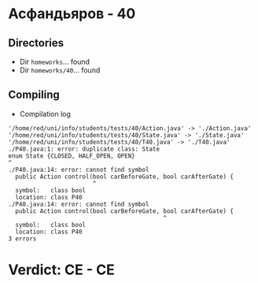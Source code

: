 # Асфандьяров - 40
## Directories
- Dir `homeworks`... found
- Dir `homeworks/40`... found
## Compiling
- Compilation log
```
'/home/red/uni/info/students/tests/40/Action.java' -> './Action.java'
'/home/red/uni/info/students/tests/40/State.java' -> './State.java'
'/home/red/uni/info/students/tests/40/T40.java' -> './T40.java'
./P40.java:1: error: duplicate class: State
enum State {CLOSED, HALF_OPEN, OPEN}
^
./P40.java:14: error: cannot find symbol
  public Action control(bool carBeforeGate, bool carAfterGate) {
                        ^
  symbol:   class bool
  location: class P40
./P40.java:14: error: cannot find symbol
  public Action control(bool carBeforeGate, bool carAfterGate) {
                                            ^
  symbol:   class bool
  location: class P40
3 errors

```
# Verdict: **CE** - CE
